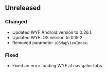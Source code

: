 ## Unreleased

### Changed
* Updated WYF Android version to 0.26.1.
* Updated WYF iOS version to 0.19.2.
* Removed parameter `iOSMapViewIndex`.

### Fixed
* Fixed an error loading WYF at navigator tabs.
